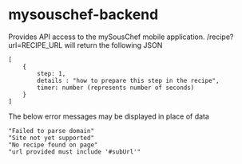 # mysouschef-backend

Provides API access to the mySousChef mobile application.
/recipe?url=RECIPE_URL
will return the following JSON
```
[
    {
        step: 1,
        details : "how to prepare this step in the recipe",
        timer: number (represents number of seconds)
    }
]
```

The below error messages may be displayed in place of data
```
"Failed to parse domain"
"Site not yet supported"
"No recipe found on page"
"url provided must include '#subUrl'"
```
